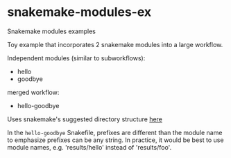 # snakemake-modules-ex
Snakemake modules examples

Toy example that incorporates 2 snakemake modules into a large workflow.

Independent modules (similar to subworkflows):
- hello
- goodbye

merged workflow:
- hello-goodbye

Uses snakemake's suggested directory structure [here](https://snakemake.readthedocs.io/en/stable/snakefiles/deployment.html#)

In the `hello-goodbye` Snakefile, prefixes are different than the module name to emphasize prefixes can be any string. In practice, it would be best to use module names, e.g. 'results/hello' instead of 'results/foo'.
